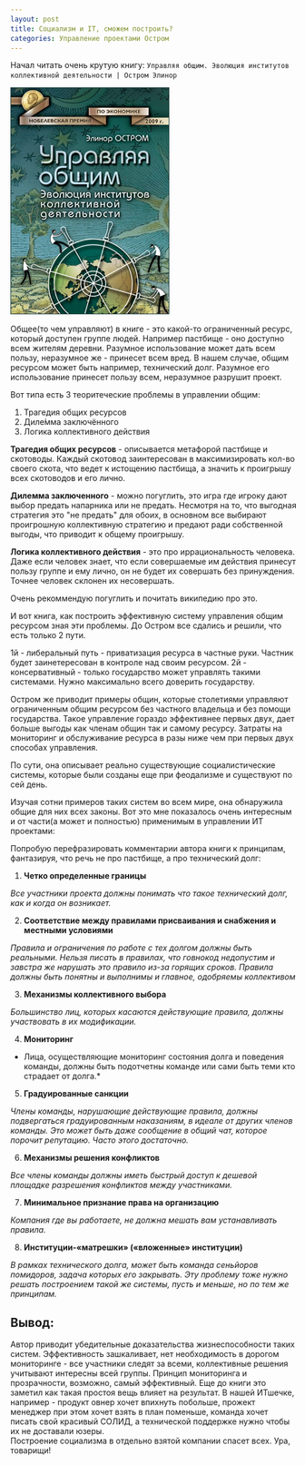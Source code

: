 ```yaml
---
layout: post
title: Социализм и IT, сможем построить?
categories: Управление проектами Остром 
---
```


Начал читать очень крутую книгу: `Управляя общим. Эволюция институтов коллективной деятельности | Остром Элинор`

![Управляя общим. Эволюция институтов коллективной деятельности](/images/2021/03/ostrom.jpeg)

Общее(то чем управляют) в книге - это какой-то ограниченный ресурс, который доступен группе людей. 
Например пастбище - оно доступно всем жителям деревни. Разумное использование может дать всем пользу, 
неразумное же - принесет всем вред. В нашем случае, общим ресурсом может быть например, технический долг. 
Разумное его использование принесет пользу всем, неразумное разрушит проект.

Вот типа есть 3 теоритеческие проблемы в управлении общим:

1. Трагедия общих ресурсов
1. Диле́мма заключённого
1. Логика коллективного действия
   
**Трагедия общих ресурсов** - описывается метафорой пастбище и скотоводы. 
Каждый скотовод заинтересован в максимизировать кол-во своего скота, что ведет к истощению пастбища, а значить к проигрышу всех скотоводов и его лично.

**Дилемма заключенного** - можно погуглить, это игра где игроку дают выбор предать напарника или не предать. Несмотря на то, что выгодная стратегия это "не предать" для обоих, в основном все выбирают проигрошную коллективную стратегию и предают ради собственной выгоды, что приводит к общему проигрышу.

**Логика коллективного действия** - это про иррациональность человека. Даже если человек знает, что если совершаемые им действия принесут пользу группе и ему лично, он не будет их совершать без принуждения. Точнее человек склонен их несовершать.

Очень рекоммендую погуглить и почитать википедию про это. 

И вот книга, как построить эффективную систему управления общим ресурсом зная эти проблемы. До Остром все сдались и решили, что есть только 2 пути. 

1й - либеральный путь - приватизация ресурса в частные руки. Частник будет заинетересован в контроле над своим ресурсом.
2й - консервативный - только государство может управлять такими системами. Нужно максимально всего доверить государству.

Остром же приводит примеры общин, которые столетиями управляют ограниченным общим ресурсом
без частного владельца и без помощи государства. 
Такое управление гораздо эффективнее первых двух, дает больше выгоды как членам общин так и самому ресурсу.
Затраты на мониторинг и обслуживание ресурса в разы ниже чем при первых двух способах управления.

По сути, она описывает реально существующие социалистические системы, которые были созданы еще при феодализме и существуют по сей день.

Изучая сотни примеров таких систем во всем мире, она обнаружила общие для них всех законы. 
Вот это мне показалось очень интересным и от части(а может и полностью) применимым в управлении ИТ проектами: 

Попробую перефразировать комментарии автора книги к принципам, фантазируя, что речь не про пастбище, а про технический долг:

1. **Четко определенные границы**

*Все участники проекта должны понимать что такое технический долг, как и когда он возникает.*   

2. **Соответствие между правилами присваивания и снабжения и местными условиями**

*Правила и ограничения по работе с тех долгом должны быть реальными. 
Нельзя писать в правилах, что говнокод недопустим и завстра же нарушать это правило из-за горящих сроков.
Правила должны быть понятны и выполнимы и главное, одобряемы коллективом*
   
3. **Механизмы коллективного выбора**
   
*Большинство лиц, которых касаются действующие правила, должны участвовать в их модификации.*
   
4. **Moниторинг**
   
* Лица, осуществляющие мониторинг состояния долга и поведения команды, 
  должны быть подотчетны команде или сами быть теми кто страдает от долга.*

5. **Градуированные санкции**
   
*Члены команды, нарушающие действующие правила, должны подвергаться градуированным наказаниям,
в идеале от других членов команды. Это может быть даже сообщение в общий чат, которое порочит репутацию. 
Часто этого достаточно.*
   
6. **Механизмы решения конфликтов**
   
*Все члены команды должны иметь быстрый доступ к дешевой площадке разрешения конфликтов между участниками.*

7. **Mинимальное признание права на организацию**
   
*Компания где вы работаете, не должна мешать вам устанавливать правила.*

8. **Институции-«матрешки» («вложенные» институции)**

*В рамках технического долга, может быть команда сеньйоров помидоров, задача которых его закрывать. Эту проблему тоже нужно решать построением такой же системы, пусть и меньше, но по тем же принципам.*

## Вывод: 

Автор приводит убедительные доказательства жизнеспособности таких систем. 
Эффективность зашкаливает, нет необходимость в дорогом мониторинге - все участники следят за всеми, 
коллективные решения учитывают интересны всей группы. 
Принцип мониторинга и прозрачности, возможно, самый эффективный. 
Еще до книги это заметил как такая простоя вещь влияет на результат.
В нашей ИТшечке, например - продукт овнер хочет впихнуть побольше, прожект менеджер при этом хочет взять в план поменьше,
команда хочет писать свой красивый СОЛИД, а технической поддержке нужно чтобы их не доставали юзеры.  
Построение социализма в отдельно взятой компании спасет всех. Ура, товарищи!
